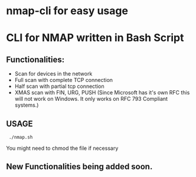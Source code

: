 <h1> nmap-cli for easy usage </h1>
<h1> CLI for NMAP written in Bash Script </h1>

<h2>Functionalities:</h2> 
<ul>
  <li> Scan for devices in the network </li>
 <li> Full scan with complete TCP connection </li>
 <li> Half scan with partial tcp connection</li>
 <li> XMAS scan with FIN, URG, PUSH (Since Microsoft has it's own RFC this will not work on Windows. It only works on RFC 793 Compliant systems.)</li>
</ul>

<h2> USAGE </h2>
<code> ./nmap.sh </code> 
<p> You might need to chmod the file if necessary </p>

<h2>New Functionalities being added soon.</h2> 
